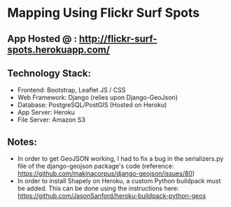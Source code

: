 # Mapping Using Flickr Surf Spots

## App Hosted @ : http://flickr-surf-spots.herokuapp.com/

## Technology Stack:
- Frontend: Bootstrap, Leaflet JS / CSS
- Web Framework: Django (relies upon Django-GeoJson)
- Database: PostgreSQL/PostGIS (Hosted on Heroku)
- App Server: Heroku
- File Server: Amazon S3

## Notes:
- In order to get GeoJSON working, I had to fix a bug in the serializers.py file of the django-geojson package's code (reference: https://github.com/makinacorpus/django-geojson/issues/80)
- In order to install Shapely on Heroku, a custom Python buildpack must be added. This can be done using the instructions here: https://github.com/JasonSanford/heroku-buildpack-python-geos

